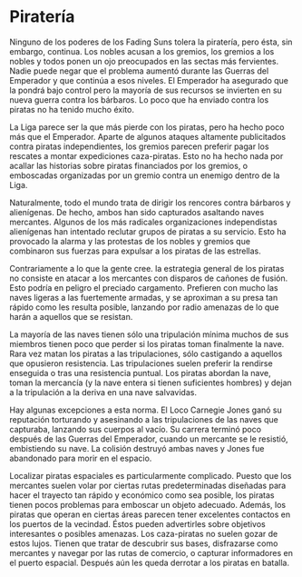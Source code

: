# Piratería

Ninguno de los poderes de los Fading Suns tolera la piratería, pero ésta, sin embargo, continua. Los nobles acusan a los gremios, los gremios a los nobles y todos ponen un ojo preocupados en las sectas más fervientes. Nadie puede negar que el problema aumentó durante las Guerras del Emperador y que continúa a esos niveles. El Emperador ha asegurado que la pondrá bajo control pero la mayoría de sus recursos se invierten en su nueva guerra contra los bárbaros. Lo poco que ha enviado contra los piratas no ha tenido mucho éxito.

La Liga parece ser la que más pierde con los piratas, pero ha hecho poco más que el Emperador. Aparte de algunos ataques altamente publicitados contra piratas independientes, los gremios parecen preferir pagar los rescates a montar expediciones caza-piratas. Esto no ha hecho nada por acallar las historias sobre piratas financiados por los gremios, o emboscadas organizadas por un gremio contra un enemigo dentro de la Liga.

Naturalmente, todo el mundo trata de dirigir los rencores contra bárbaros y alienígenas. De hecho, ambos han sido capturados asaltando naves mercantes. Algunos de los más radicales organizaciones independistas alienígenas han intentado reclutar grupos de piratas a su servicio. Esto ha provocado la alarma y las protestas de los nobles y gremios que combinaron sus fuerzas para expulsar a los piratas de las estrellas.

Contrariamente a lo que la gente cree. la estrategia general de los piratas no consiste en atacar a los mercantes con disparos de cañones de fusión. Esto podría en peligro el preciado cargamento. Prefieren con mucho las naves ligeras a las fuertemente armadas, y se aproximan a su presa tan rápido como les resulta posible, lanzando por radio amenazas de lo que harán a aquellos que se resistan.

La mayoría de las naves tienen sólo una tripulación mínima muchos de sus miembros tienen poco que perder si los piratas toman finalmente la nave. Rara vez matan los piratas a las tripulaciones, sólo castigando a aquellos que opusieron resistencia. Las tripulaciones suelen preferir la rendirse enseguida o tras una resistencia puntual. Los piratas abordan la nave, toman la mercancía (y la nave entera si tienen suficientes hombres) y dejan a la tripulación a la deriva en una nave salvavidas.

Hay algunas excepciones a esta norma. El Loco Carnegie Jones ganó su reputación torturando y asesinando a las tripulaciones de las naves que capturaba, lanzando sus cuerpos al vacío. Su carrera terminó poco después de las Guerras del Emperador, cuando un mercante se le resistió, embistiendo su nave. La colisión destruyó ambas naves y Jones fue abandonado para morir en el espacio.

Localizar piratas espaciales es particularmente complicado. Puesto que los mercantes suelen volar por ciertas rutas predeterminadas diseñadas para hacer el trayecto tan rápido y económico como sea posible, los piratas tienen pocos problemas para emboscar un objeto adecuado. Además, los piratas que operan en ciertas áreas parecen tener excelentes contactos en los puertos de la vecindad. Éstos pueden advertirles sobre objetivos interesantes o posibles amenazas. Los caza-piratas no suelen gozar de estos lujos. Tienen que tratar de descubrir sus bases, disfrazarse como mercantes y navegar por las rutas de comercio, o capturar informadores en el puerto espacial. Después aún les queda derrotar a los piratas en batalla.
